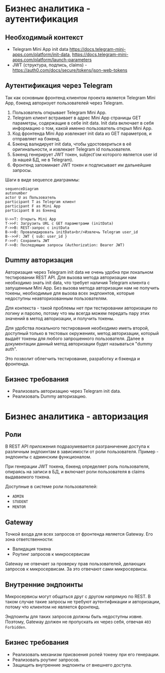 # Бизнес аналитика - аутентификация

## Необходимый контекст

- Telegram Mini App init data https://docs.telegram-mini-apps.com/platform/init-data, https://docs.telegram-mini-apps.com/platform/launch-parameters
- JWT (структура, подпись, claims) - https://auth0.com/docs/secure/tokens/json-web-tokens

## Аутентификация через Telegram

Так как основным фронтенд клиентом проекта является Telegram Mini App, бэкенд авторизует пользователей через Telegram.

1. Пользователь открывает Telegram Mini App.
2. Telegram клиент встраивает в адрес Mini App страницы GET параметры, содержащие в себе init data. Init data включает в себя информацию о том, какой именно пользователь открыл Mini App.
3. Код фронтенда Mini App извлекает init data из GET параметров, и отправляет на бэкенд.
4. Бэкенд валидирует init data, чтобы удостовериться в её оригинальности, и извлекает Telegram id пользователя.
5. Бэкенд генерирует JWT токен, subject'ом которого является user id (в нашей БД, не в Telegram).
6. Фронтенд запоминает JWT токен и подписывает им дальнейшие запросы.

Шаги в виде sequence диаграммы:

```mermaid
sequenceDiagram
autonumber
actor U as Пользователь
participant T as Telegram клиент
participant F as Mini App
participant B as Бэкенд

U->>T: Открыть Mini App
T->>F: Загрузить URL с GET параметрами (initData)
F->>B: REST-запрос с initData
B->>B: Провалидировать initData<br/>Извлечь Telegram user_id
B-->>F: JWT { sub: user_id }
F->>F: Сохранить JWT
F->>B: Последующие запросы (Authorization: Bearer JWT)
```

## Dummy авторизация

Авторизация через Telegram init data не очень удобна при локальном тестировании REST API. Для вызова метода авторизации нам необходимо знать init data, что требует наличия Telegram клиента с запущенным Mini App. Без вызова метода авторизации нам не получить токены, необходимые для вызова всех эндпоинтов, которые недоступны неавторизованным пользователям.

Для контекста - такой проблемы нет при тестировании авторизации по логину и паролю, потому что мы всегда можем передать пару этих значений в метод авторизации, и получить токены.

Для удобства локального тестирования необходимо иметь второй, доступный только в тестовых окружениях, метод авторизации, который выдаёт токены для любого запрошенного пользователя. Далее в документации данный метод авторизации будет называться "dummy auth".

Это позволит облегчить тестирование, разработку и бэкенда и фронтенда.

## Бизнес требования

- Реализовать авторизацию через Telegram init data.
- Реализовать Dummy авторизацию.

# Бизнес аналитика - авторизация

## Роли

В REST API приложения подразумевается разграничение доступа к различным эндпоинтам в зависимости от роли пользователя. Пример - эндпоинты с админским функционалом.

При генерации JWT токена, бэкенд определяет роль пользователя, опираясь на записи в БД, и включает роли пользователя в claims выдаваемого токена.

Доступные в системе роли пользователей:
- `ADMIN`
- `STUDENT`
- `MENTOR`

## Gateway

Точкой входа для всех запросов от фронтенда является Gateway. Его зона ответственности:
- Валидация токена
- Роутинг запросов к микросервисам

Gateway не отвечает за проверку прав пользователей, делающих запросов к микросервисам. За это отвечают сами микросервисы.

## Внутренние эндпоинты

Микросервисы могут общаться друг с другом напрямую по REST. В таком случае такие запросы не требуют аутентификации и авторизации, потому что клиентом не является фронтенд.

Эндпоинты для таких запросов должны быть недоступны извне. Поэтому, Gateway должен не пропускать их через себя, отвечая `403 Forbidden`.

## Бизнес требования

- Реализовать механизм присвоения ролей токену при его генерации.
- Реализовать роутинг запросов.
- Защищить внутренние эндпоинты от внешнего доступа.
